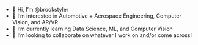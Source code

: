 - 👋 Hi, I’m @brookstyler
- 👀 I’m interested in Automotive + Aerospace Engineering, Computer Vision, and AR/VR
- 🌱 I’m currently learning Data Science, ML, and Computer Vision
- 💞️ I’m looking to collaborate on whatever I work on and/or come across!

